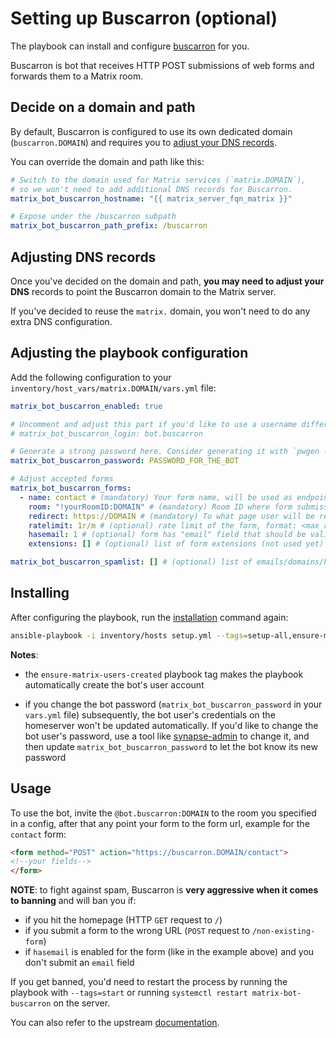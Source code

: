 # Setting up Buscarron (optional)

The playbook can install and configure [buscarron](https://github.com/etkecc/buscarron) for you.

Buscarron is bot that receives HTTP POST submissions of web forms and forwards them to a Matrix room.


## Decide on a domain and path

By default, Buscarron is configured to use its own dedicated domain (`buscarron.DOMAIN`) and requires you to [adjust your DNS records](#adjusting-dns-records).

You can override the domain and path like this:

```yaml
# Switch to the domain used for Matrix services (`matrix.DOMAIN`),
# so we won't need to add additional DNS records for Buscarron.
matrix_bot_buscarron_hostname: "{{ matrix_server_fqn_matrix }}"

# Expose under the /buscarron subpath
matrix_bot_buscarron_path_prefix: /buscarron
```


## Adjusting DNS records

Once you've decided on the domain and path, **you may need to adjust your DNS** records to point the Buscarron domain to the Matrix server.

If you've decided to reuse the `matrix.` domain, you won't need to do any extra DNS configuration.


## Adjusting the playbook configuration

Add the following configuration to your `inventory/host_vars/matrix.DOMAIN/vars.yml` file:

```yaml
matrix_bot_buscarron_enabled: true

# Uncomment and adjust this part if you'd like to use a username different than the default
# matrix_bot_buscarron_login: bot.buscarron

# Generate a strong password here. Consider generating it with `pwgen -s 64 1`
matrix_bot_buscarron_password: PASSWORD_FOR_THE_BOT

# Adjust accepted forms
matrix_bot_buscarron_forms:
  - name: contact # (mandatory) Your form name, will be used as endpoint, eg: buscarron.DOMAIN/contact
    room: "!yourRoomID:DOMAIN" # (mandatory) Room ID where form submission will be posted
    redirect: https://DOMAIN # (mandatory) To what page user will be redirected after the form submission
    ratelimit: 1r/m # (optional) rate limit of the form, format: <max requests>r/<interval:s,m>, eg: 1r/s or 54r/m
    hasemail: 1 # (optional) form has "email" field that should be validated
    extensions: [] # (optional) list of form extensions (not used yet)

matrix_bot_buscarron_spamlist: [] # (optional) list of emails/domains/hosts (with wildcards support) that should be rejected automatically
```


## Installing

After configuring the playbook, run the [installation](installing.md) command again:

```sh
ansible-playbook -i inventory/hosts setup.yml --tags=setup-all,ensure-matrix-users-created,start
```

**Notes**:

- the `ensure-matrix-users-created` playbook tag makes the playbook automatically create the bot's user account

- if you change the bot password (`matrix_bot_buscarron_password` in your `vars.yml` file) subsequently, the bot user's credentials on the homeserver won't be updated automatically. If you'd like to change the bot user's password, use a tool like [synapse-admin](configuring-playbook-synapse-admin.md) to change it, and then update `matrix_bot_buscarron_password` to let the bot know its new password


## Usage

To use the bot, invite the `@bot.buscarron:DOMAIN` to the room you specified in a config, after that any point your form to the form url, example for the `contact` form:

```html
<form method="POST" action="https://buscarron.DOMAIN/contact">
<!--your fields-->
</form>
```

**NOTE**: to fight against spam, Buscarron is **very aggressive when it comes to banning** and will ban you if:

- if you hit the homepage (HTTP `GET` request to `/`)
- if you submit a form to the wrong URL (`POST` request to `/non-existing-form`)
- if `hasemail` is enabled for the form (like in the example above) and you don't submit an `email` field

If you get banned, you'd need to restart the process by running the playbook with `--tags=start` or running `systemctl restart matrix-bot-buscarron` on the server.

You can also refer to the upstream [documentation](https://github.com/etkecc/buscarron).
